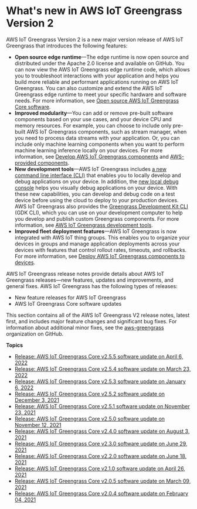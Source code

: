 # What's new in AWS IoT Greengrass Version 2<a name="greengrass-v2-whats-new"></a>

AWS IoT Greengrass Version 2 is a new major version release of AWS IoT Greengrass that introduces the following features:
+ **Open source edge runtime**—The edge runtime is now open source and distributed under the Apache 2\.0 license and available on GitHub\. You can now view the AWS IoT Greengrass edge runtime code, which allows you to troubleshoot interactions with your application and helps you build more reliable and performant applications running on AWS IoT Greengrass\. You can also customize and extend the AWS IoT Greengrass edge runtime to meet your specific hardware and software needs\. For more information, see [Open source AWS IoT Greengrass Core software](open-source.md)\.
+ **Improved modularity**—You can add or remove pre\-built software components based on your use cases, and your device CPU and memory resources\. For example, you can choose to include only pre\-built AWS IoT Greengrass components, such as stream manager, when you need to process data streams with your application\. Or, you can include only machine learning components when you want to perform machine learning inference locally on your devices\. For more information, see [Develop AWS IoT Greengrass components](develop-greengrass-components.md) and [AWS\-provided components](public-components.md)\.
+ **New development tools**—AWS IoT Greengrass includes [a new command line interface \(CLI\)](greengrass-cli-component.md) that enables you to locally develop and debug applications on your device\. In addition, the [new local debug console](local-debug-console-component.md) helps you visually debug applications on your device\. With these new capabilities, you can develop and debug code on a test device before using the cloud to deploy to your production devices\. AWS IoT Greengrass also provides the [Greengrass Development Kit CLI](greengrass-development-kit-cli.md) \(GDK CLI\), which you can use on your development computer to help you develop and publish custom Greengrass components\. For more information, see [AWS IoT Greengrass development tools](greengrass-development-tools.md)\.
+ **Improved fleet deployment features**—AWS IoT Greengrass is now integrated with AWS IoT thing groups\. This enables you to organize your devices in groups and manage application deployments across your devices with features that control rollout rates, timeouts, and rollbacks\. For more information, see [Deploy AWS IoT Greengrass components to devices](manage-deployments.md)\.

AWS IoT Greengrass release notes provide details about AWS IoT Greengrass releases—new features, updates and improvements, and general fixes\. AWS IoT Greengrass has the following types of releases:
+ New feature releases for AWS IoT Greengrass
+ AWS IoT Greengrass Core software updates

This section contains all of the AWS IoT Greengrass V2 release notes, latest first, and includes major feature changes and significant bug fixes\. For information about additional minor fixes, see the [aws\-greengrass](https://github.com/aws-greengrass) organization on GitHub\.<a name="greengrass-release-notes"></a>

**Topics**
+ [Release: AWS IoT Greengrass Core v2\.5\.5 software update on April 6, 2022](greengrass-release-2022-04-06.md)
+ [Release: AWS IoT Greengrass Core v2\.5\.4 software update on March 23, 2022](greengrass-release-2022-03-23.md)
+ [Release: AWS IoT Greengrass Core v2\.5\.3 software update on January 6, 2022](greengrass-release-2022-01-06.md)
+ [Release: AWS IoT Greengrass Core v2\.5\.2 software update on December 3, 2021](greengrass-release-2021-12-03.md)
+ [Release: AWS IoT Greengrass Core v2\.5\.1 software update on November 23, 2021](greengrass-release-2021-11-23.md)
+ [Release: AWS IoT Greengrass Core v2\.5\.0 software update on November 12, 2021](greengrass-release-2021-11-12.md)
+ [Release: AWS IoT Greengrass Core v2\.4\.0 software update on August 3, 2021](greengrass-release-2021-08-03.md)
+ [Release: AWS IoT Greengrass Core v2\.3\.0 software update on June 29, 2021](greengrass-release-2021-06-29.md)
+ [Release: AWS IoT Greengrass Core v2\.2\.0 software update on June 18, 2021](greengrass-release-2021-06-18.md)
+ [Release: AWS IoT Greengrass Core v2\.1\.0 software update on April 26, 2021](greengrass-release-2021-04-26.md)
+ [Release: AWS IoT Greengrass Core v2\.0\.5 software update on March 09, 2021](greengrass-release-2021-03-09.md)
+ [Release: AWS IoT Greengrass Core v2\.0\.4 software update on February 04, 2021](greengrass-release-2021-02-04.md)